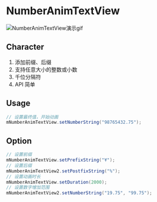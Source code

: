 # NumberAnimTextView

![NumberAnimTextView演示gif](https://github.com/Bakumon/NumberAnimTextView/raw/master/gif/NumberAnimTextView.gif)

## Character

1. 添加前缀、后缀
2. 支持任意大小的整数或小数
3. 千位分隔符
4. API 简单

## Usage

```java
// 设置最终值，开始动画
mNumberAnimTextView.setNumberString("98765432.75");
```
## Option

```java
// 设置前缀
mNumberAnimTextView.setPrefixString("¥");
// 设置后缀
mNumberAnimTextView2.setPostfixString("%");
// 设置动画时长
mNumberAnimTextView.setDuration(2000);
// 设置数字增加范围
mNumberAnimTextView2.setNumberString("19.75", "99.75");
```